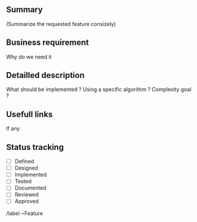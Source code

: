 ## Summary

(Summarize the requested feature consizely)

## Business requirement

Why do we need it

## Detailled description

What should be implemented ? Using a specific algorithm ? Complexity goal ?

## Usefull links

If any

## Status tracking

- [ ] Defined
- [ ] Designed
- [ ] Implemented
- [ ] Tested
- [ ] Documented
- [ ] Reviewed
- [ ] Approved

/label ~Feature